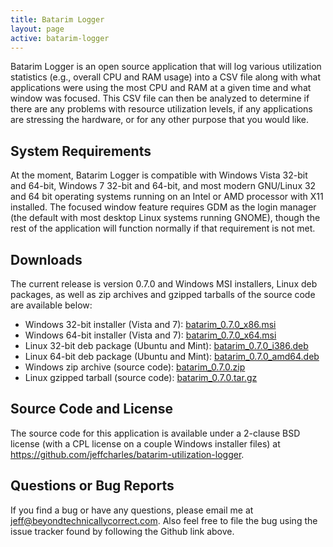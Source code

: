 ```yaml
---
title: Batarim Logger
layout: page
active: batarim-logger
---
```

Batarim Logger is an open source application that will log various utilization statistics (e.g., overall CPU and RAM usage) into a CSV file along with what applications were using the most CPU and RAM at a given time and what window was focused. This CSV file can then be analyzed to determine if there are any problems with resource utilization levels, if any applications are stressing the hardware, or for any other purpose that you would like.

## System Requirements

At the moment, Batarim Logger is compatible with Windows Vista 32-bit and 64-bit, Windows 7 32-bit and 64-bit, and most modern GNU&#47;Linux 32 and 64 bit operating systems running on an Intel or AMD processor with X11 installed. The focused window feature requires GDM as the login manager (the default with most desktop Linux systems running GNOME), though the rest of the application will function normally if that requirement is not met.</p>

## Downloads

The current release is version 0.7.0 and Windows MSI installers, Linux deb packages, as well as zip archives and gzipped tarballs of the source code are available below:

* Windows 32-bit installer (Vista and 7): [batarim_0.7.0_x86.msi](https://s3.amazonaws.com/btc-assets/batarim_0.7.0_x86.msi)
* Windows 64-bit installer (Vista and 7): [batarim_0.7.0_x64.msi](https://s3.amazonaws.com/btc-assets/batarim_0.7.0_x64.msi)
* Linux 32-bit deb package (Ubuntu and Mint): [batarim_0.7.0_i386.deb](https://s3.amazonaws.com/btc-assets/batarim_0.7.0_i386.deb)
* Linux 64-bit deb package (Ubuntu and Mint): [batarim_0.7.0_amd64.deb](https://s3.amazonaws.com/btc-assets/batarim_0.7.0_amd64.deb)
* Windows zip archive (source code): [batarim_0.7.0.zip](https://s3.amazonaws.com/btc-assets/Batarim_0.7.0.zip)
* Linux gzipped tarball (source code): [batarim_0.7.0.tar.gz](https://s3.amazonaws.com/btc-assets/batarim_0.7.0.tar.gz)

## Source Code and License

The source code for this application is available under a 2-clause BSD license (with a CPL license on a couple Windows installer files) at <https://github.com/jeffcharles/batarim-utilization-logger>.

## Questions or Bug Reports

If you find a bug or have any questions, please email me at [jeff@beyondtechnicallycorrect.com](mailto:jeff@beyondtechnicallycorrect.com). Also feel free to file the bug using the issue tracker found by following the Github link above.
